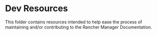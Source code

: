 # Dev Resources

This folder contains resources intended to help ease the process of maintaining and/or contributing to the Rancher Manager Documentation.
